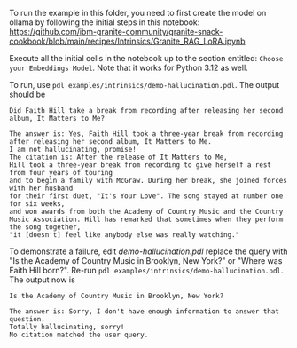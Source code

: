 To run the example in this folder, you need to first create the model on ollama by following the initial steps in this
notebook: https://github.com/ibm-granite-community/granite-snack-cookbook/blob/main/recipes/Intrinsics/Granite_RAG_LoRA.ipynb

Execute all the initial cells in the notebook up to the section entitled: `Choose your Embeddings Model`.
Note that it works for Python 3.12 as well.

To run, use `pdl examples/intrinsics/demo-hallucination.pdl`.  The output should be

```
Did Faith Hill take a break from recording after releasing her second album, It Matters to Me?

The answer is: Yes, Faith Hill took a three-year break from recording after releasing her second album, It Matters to Me.
I am not hallucinating, promise!
The citation is: After the release of It Matters to Me, 
Hill took a three-year break from recording to give herself a rest from four years of touring
and to begin a family with McGraw. During her break, she joined forces with her husband 
for their first duet, "It's Your Love". The song stayed at number one for six weeks, 
and won awards from both the Academy of Country Music and the Country Music Association. Hill has remarked that sometimes when they perform the song together, 
"it [doesn't] feel like anybody else was really watching."
```

To demonstrate a failure, edit _demo-hallucination.pdl_ replace the query with "Is the Academy of Country Music in Brooklyn, New York?" or "Where was Faith Hill born?".  Re-run `pdl examples/intrinsics/demo-hallucination.pdl`.  The output now is

```
Is the Academy of Country Music in Brooklyn, New York?

The answer is: Sorry, I don't have enough information to answer that question.
Totally hallucinating, sorry!
No citation matched the user query.
```

